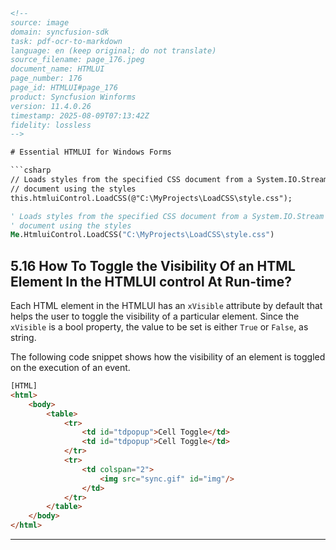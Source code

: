 ```html
<!-- 
source: image
domain: syncfusion-sdk
task: pdf-ocr-to-markdown
language: en (keep original; do not translate)
source_filename: page_176.jpeg
document_name: HTMLUI
page_number: 176
page_id: HTMLUI#page_176
product: Syncfusion Winforms
version: 11.4.0.26
timestamp: 2025-08-09T07:13:42Z
fidelity: lossless
-->

# Essential HTMLUI for Windows Forms

```csharp
// Loads styles from the specified CSS document from a System.IO.Stream and refresh the current
// document using the styles
this.htmluiControl.LoadCSS(@"C:\MyProjects\LoadCSS\style.css");
```

```vb
' Loads styles from the specified CSS document from a System.IO.Stream and refresh the current
' document using the styles
Me.HtmluiControl.LoadCSS("C:\MyProjects\LoadCSS\style.css")
```

## 5.16 How To Toggle the Visibility Of an HTML Element In the HTMLUI control At Run-time?

Each HTML element in the HTMLUI has an `xVisible` attribute by default that helps the user to toggle the visibility of a particular element. Since the `xVisible` is a bool property, the value to be set is either `True` or `False`, as string.

The following code snippet shows how the visibility of an element is toggled on the execution of an event.

```html
[HTML]
<html>
    <body>
        <table>
            <tr>
                <td id="tdpopup">Cell Toggle</td>
                <td id="tdpopup">Cell Toggle</td>
            </tr>
            <tr>
                <td colspan="2">
                    <img src="sync.gif" id="img"/>
                </td>
            </tr>
        </table>
    </body>
</html>
```

---

<!-- tags: [Syncfusion Winforms, HTMLUI, Visibility] keywords: [HTMLUI, xVisible, toggle visibility, runtime, visibility control] -->
```